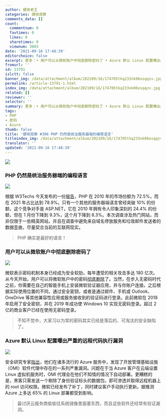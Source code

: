 ```yaml
---
author: 硬核老王
categories: 硬核观察
comments_data: []
count:
  commentnum: 0
  favtimes: 0
  likes: 0
  sharetimes: 0
  viewnum: 3603
date: '2021-09-16 17:48:39'
editorchoice: false
excerpt: 更多：• 用户可以从微软账户中彻底删除密码了 • Azure 默认 Linux 配置曝出严重的远程代码执行漏洞
fromurl: ''
id: 13791
islctt: false
banner_img: /data/attachment/album/202109/16/174705tkq233nk06osqqzv.jpg
permalink: /article-13791-1.html
index_img: /data/attachment/album/202109/16/174705tkq233nk06osqqzv.jpg
related: []
reviewer: ''
selector: ''
summary: 更多：• 用户可以从微软账户中彻底删除密码了 • Azure 默认 Linux 配置曝出严重的远程代码执行漏洞
tags:
- PHP
- 密码
- Azure
thumb: false
title: '硬核观察 #396 PHP 仍然是统治服务器端的编程语言'
titleindex_img: /data/attachment/album/202109/16/174705tkq233nk06osqqzv.jpg
translator: ''
updated: '2021-09-16 17:48:39'
---
```


![](/data/attachment/album/202109/16/174705tkq233nk06osqqzv.jpg)


### PHP 仍然是统治服务器端的编程语言


![](/data/attachment/album/202109/16/174736tr0l3sotr5ht3nsl.png)


根据 W3Techs 今天发布的一份[报告](https://w3techs.com/technologies/history_overview/programming_language/ms/y)，PHP 在 2010 年的市场份额为 72.5%，而在 2021 年占比达到 78.9%。只有一个其他的服务器端语言曾经突破 10% 的份额，这个竞争对手是 ASP.NET，它在 2010 年拥有令人印象深刻的 24.4% 的份额，但在 1 月份下降到 9.3%，这个月下降到 8.3%。本次调查涉及热门网站，而非仅限于一些精英网站，并且在调查中避免来自域名停放服务和垃圾邮件发送者的数据歪曲，尽量契合当前的互联网现实。



> 
> PHP 确实是最好的语言！
> 
> 
> 


### 用户可以从微软账户中彻底删除密码了


![](/data/attachment/album/202109/16/174806mw8t6t6mwusre7v7.jpg)


微软表示密码机制本身已经成为安全软肋，每年遭受的相关攻击多达 180 亿次。从今天开始，用户可以将微软账户中的密码[彻底删除](https://www.thurrott.com/cloud/microsoft-consumer-services/256334/microsoft-account-goes-passwordless)了。当然，在步入无密码时代之前，你需要在自己的智能手机上安装微软验证器应用，并与你账户连接。之后根据实际使用位置的不同，通过安全密钥，或者是通过邮件、手机或 Outlook、OneDrive 等其他兼容性应用或服务接收到的验证码进行登录。此前微软在 2018 年启用了安全密钥，并在 2019 年成功使 Windows 10 实现无密码登录。超过 2 亿的商业客户已经在使用无密码登录。



> 
> 不知不觉中，大家习以为常的密码其实已经是落后的、可淘汰的安全缺陷了。
> 
> 
> 


### Azure 默认 Linux 配置曝出严重的远程代码执行漏洞


![](/data/attachment/album/202109/16/174821s5srnx2q5zx42w5x.jpg)


安全研究专家[指出](https://www.wiz.io/blog/secret-agent-exposes-azure-customers-to-unauthorized-code-execution)，他们在诸多流行的 Azure 服务中，发现了开放管理基础设施（OMI）软件代理中存在的一系列严重漏洞。问题在于当 Azure 客户在云端设置 Linux 虚拟机服务时，OMI 代理会在他们不知情的情况下自动部署。更糟糕的是，黑客只需发送一个剔除了身份验证标头的数据包，即可渗透并取得远程机器上的 root 访问权限。微软已经发布了补丁，同时建议客户手动执行更新。据推测 Azure 上多达 65% 的 Linux 部署都受到影响。



> 
> 最讨厌云服务商偷偷往系统镜像里面塞东西，而且这些软件还经常有验证漏洞。
> 
> 
>